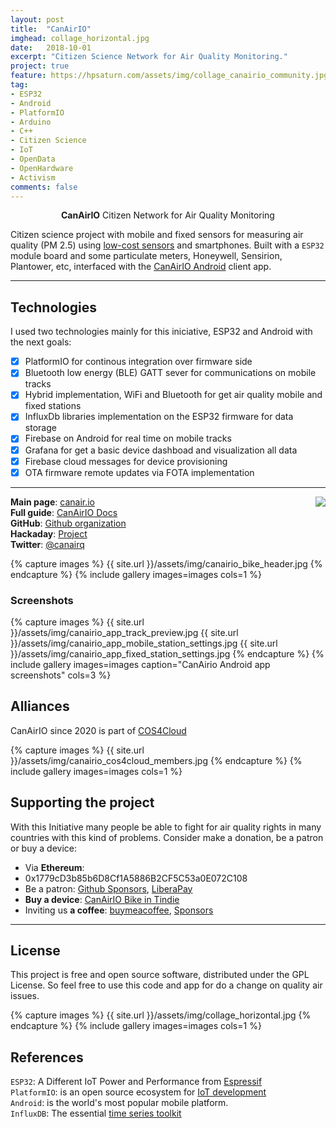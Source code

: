 ```yaml
---
layout: post
title:  "CanAirIO"
imghead: collage_horizontal.jpg
date:   2018-10-01
excerpt: "Citizen Science Network for Air Quality Monitoring."
project: true
feature: https://hpsaturn.com/assets/img/collage_canairio_community.jpg
tag:
- ESP32
- Android
- PlatformIO
- Arduino
- C++
- Citizen Science
- IoT
- OpenData
- OpenHardware
- Activism
comments: false
---
```

   
<center><b>CanAirIO</b> Citizen Network for Air Quality Monitoring</center>

Citizen science project with mobile and fixed sensors for measuring air quality (PM 2.5) using [low-cost sensors](https://github.com/kike-canaries/canairio_firmware) and smartphones. Built with a `ESP32` module board and some particulate meters, Honeywell, Sensirion, Plantower, etc, interfaced with the [CanAirIO Android](https://github.com/kike-canaries/canairio_android) client app.

---

## Technologies

I used two technologies mainly for this iniciative, ESP32 and Android with the next goals:

- [x] PlatformIO for continous integration over firmware side
- [x] Bluetooth low energy (BLE) GATT sever for communications on mobile tracks
- [x] Hybrid implementation, WiFi and Bluetooth for get air quality mobile and fixed stations
- [x] InfluxDb libraries implementation on the ESP32 firmware for data storage
- [x] Firebase on Android for real time on mobile tracks
- [x] Grafana for get a basic device dashboad and visualization all data
- [x] Firebase cloud messages for device provisioning
- [x] OTA firmware remote updates via FOTA implementation

---

<a href="https://play.google.com/store/apps/details?id=hpsaturn.pollutionreporter" target="_blank"><img src="{{ site.url }}/assets/img/gplayicon.png" align="right"></a>

**Main page**: [canair.io](https://canair.io)  
**Full guide**: [CanAirIO Docs](https://canair.io/docs/)  
**GitHub**: [Github organization](https://github.com/kike-canaries)  
**Hackaday**: [Project](https://hackaday.io/project/167714-canairio-airquality-network)  
**Twitter**: [@canairq](https://twitter.com/canairq)  

{% capture images %}
  {{ site.url }}/assets/img/canairio_bike_header.jpg
{% endcapture %}
{% include gallery images=images cols=1 %}

### Screenshots

{% capture images %}
  {{ site.url }}/assets/img/canairio_app_track_preview.jpg
  {{ site.url }}/assets/img/canairio_app_mobile_station_settings.jpg
  {{ site.url }}/assets/img/canairio_app_fixed_station_settings.jpg
{% endcapture %}
{% include gallery images=images caption="CanAirio Android app screenshots" cols=3 %}

## Alliances

CanAirIO since 2020 is part of [COS4Cloud](https://cos4cloud-eosc.eu/)

{% capture images %}
  {{ site.url }}/assets/img/canairio_cos4cloud_members.jpg
{% endcapture %}
{% include gallery images=images cols=1 %}

## Supporting the project

With this Initiative many people be able to fight for air quality rights in many countries with this kind of problems. Consider make a donation, be a patron or buy a device:  

- Via **Ethereum**:
- 0x1779cD3b85b6D8Cf1A5886B2CF5C53a0E072C108
- Be a patron: [Github Sponsors](https://github.com/sponsors/hpsaturn), [LiberaPay](https://liberapay.com/CanAirIO)
- **Buy a device**: [CanAirIO Bike in Tindie](https://www.tindie.com/products/hpsaturn/canairio-bike/)
- Inviting us **a coffee**: [buymeacoffee](https://www.buymeacoffee.com/hpsaturn), [Sponsors](https://github.com/sponsors/hpsaturn?frequency=one-time) 

---

## License

This project is free and open source software, distributed under the GPL License. So feel free to use this code and app for do a change on quality air issues.

{% capture images %}
  {{ site.url }}/assets/img/collage_horizontal.jpg
{% endcapture %}
{% include gallery images=images cols=1 %}

## References

`ESP32`: A Different IoT Power and Performance from [Espressif](https://www.espressif.com/en/products/hardware/esp32/overview) <br/>
`PlatformIO`: is an open source ecosystem for [IoT development](https://platformio.org/) <br/>
`Android`: is the world's most popular mobile platform. <br/>
`InfluxDB`: The essential [time series toolkit](https://www.influxdata.com/products/) <br/>

